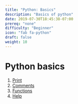 ```yaml
---
title: "Python: Basics"
description: "Basics of python"
date: 2019-07-30T18:45:38-07:00
prereq: "none"
difficulty: "Beginner"
icon: "fab fa-python"
draft: false
weight: 10
---
```


# Python basics

1. [Print](1-print)
2. [Comments](2-comments)
3. [Functions](3-functions)
4. [Help](10-help)


